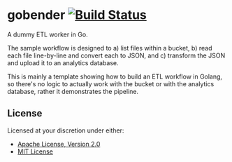 # gobender [![Build Status][travis.svg]][travis]

A dummy ETL worker in Go.

The sample workflow is designed to a) list files within a bucket, b) read each file line-by-line and convert each to
JSON, and c) transform the JSON and upload it to an analytics database.

This is mainly a template showing how to build an ETL workflow in Golang, so there's no logic to actually work with
the bucket or with the analytics database, rather it demonstrates the pipeline.

## License

Licensed at your discretion under either:

 - [Apache License, Version 2.0](./LICENSE-APACHE)
 - [MIT License](./LICENSE-MIT)

 [travis]: https://travis-ci.org/naftulikay/gobender
 [travis.svg]: https://travis-ci.org/naftulikay/gobender.svg?branch=master
